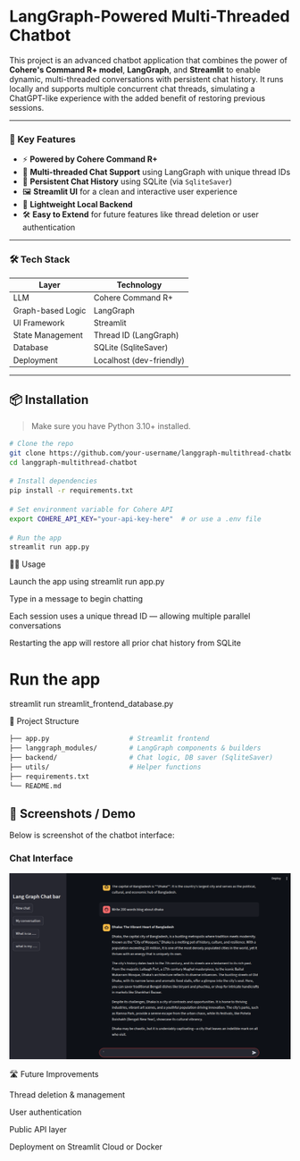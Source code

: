 # LangGraph-Powered Multi-Threaded Chatbot

This project is an advanced chatbot application that combines the power of **Cohere's Command R+ model**, **LangGraph**, and **Streamlit** to enable dynamic, multi-threaded conversations with persistent chat history. It runs locally and supports multiple concurrent chat threads, simulating a ChatGPT-like experience with the added benefit of restoring previous sessions.

---


### 🧠 Key Features

- ⚡ **Powered by Cohere Command R+**
- 🔄 **Multi-threaded Chat Support** using LangGraph with unique thread IDs
- 💬 **Persistent Chat History** using SQLite (via `SqliteSaver`)
- 🖼️ **Streamlit UI** for a clean and interactive user experience
- 🔧 **Lightweight Local Backend**
- 🛠️ **Easy to Extend** for future features like thread deletion or user authentication

---

### 🛠 Tech Stack

| Layer             | Technology               |
|------------------|--------------------------|
| LLM               | Cohere Command R+        |
| Graph-based Logic | LangGraph                |
| UI Framework      | Streamlit                |
| State Management  | Thread ID (LangGraph)    |
| Database          | SQLite (SqliteSaver)     |
| Deployment        | Localhost (dev-friendly) |

---

## 📦 Installation

> Make sure you have Python 3.10+ installed.

```bash
# Clone the repo
git clone https://github.com/your-username/langgraph-multithread-chatbot.git
cd langgraph-multithread-chatbot

# Install dependencies
pip install -r requirements.txt

# Set environment variable for Cohere API
export COHERE_API_KEY="your-api-key-here"  # or use a .env file

# Run the app
streamlit run app.py
```
🧑‍💻 Usage

Launch the app using streamlit run app.py

Type in a message to begin chatting

Each session uses a unique thread ID — allowing multiple parallel conversations

Restarting the app will restore all prior chat history from SQLite

# Run the app
streamlit run streamlit_frontend_database.py


📁 Project Structure
```bash
├── app.py                    # Streamlit frontend
├── langgraph_modules/        # LangGraph components & builders
├── backend/                  # Chat logic, DB saver (SqliteSaver)
├── utils/                    # Helper functions
├── requirements.txt
└── README.md
```

## 📸 Screenshots / Demo

Below is screenshot of the chatbot interface:

### Chat Interface

![Chat Interface](Demo.png)






🛣️ Future Improvements

 Thread deletion & management

 User authentication

 Public API layer

 Deployment on Streamlit Cloud or Docker
